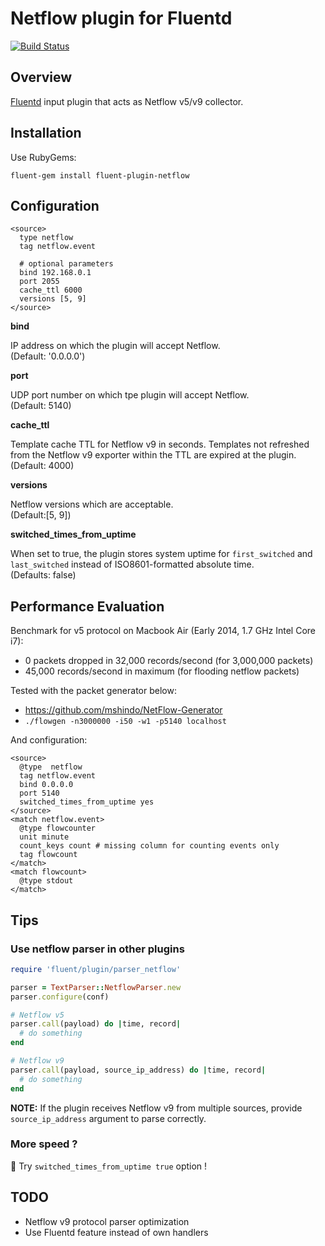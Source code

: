 # Netflow plugin for Fluentd

[![Build Status](https://travis-ci.org/repeatedly/fluent-plugin-netflow.svg)](https://travis-ci.org/repeatedly/fluent-plugin-netflow)


## Overview

[Fluentd](http://fluentd.org/) input plugin that acts as Netflow v5/v9 collector.


## Installation

Use RubyGems:

    fluent-gem install fluent-plugin-netflow


## Configuration

    <source>
      type netflow
      tag netflow.event

      # optional parameters
      bind 192.168.0.1
      port 2055
      cache_ttl 6000
      versions [5, 9]
    </source>

**bind**

IP address on which the plugin will accept Netflow.  
(Default: '0.0.0.0')

**port**

UDP port number on which tpe plugin will accept Netflow.  
(Default: 5140)

**cache_ttl**

Template cache TTL for Netflow v9 in seconds. Templates not refreshed from the Netflow v9 exporter within the TTL are expired at the plugin.  
(Default: 4000)

**versions**

Netflow versions which are acceptable.  
(Default:[5, 9])

**switched_times_from_uptime**

When set to true, the plugin stores system uptime for ```first_switched``` and ```last_switched``` instead of ISO8601-formatted absolute time.  
(Defaults: false)


## Performance Evaluation

Benchmark for v5 protocol on Macbook Air (Early 2014, 1.7 GHz Intel Core i7):
* 0 packets dropped in 32,000 records/second (for 3,000,000 packets)
* 45,000 records/second in maximum (for flooding netflow packets)

Tested with the packet generator below:

* https://github.com/mshindo/NetFlow-Generator
* `./flowgen -n3000000 -i50 -w1 -p5140 localhost`

And configuration:

    <source>
      @type  netflow
      tag netflow.event
      bind 0.0.0.0
      port 5140
      switched_times_from_uptime yes
    </source>
    <match netflow.event>
      @type flowcounter
      unit minute
      count_keys count # missing column for counting events only
      tag flowcount
    </match>
    <match flowcount>
      @type stdout
    </match>


## Tips

### Use netflow parser in other plugins

```ruby
require 'fluent/plugin/parser_netflow'

parser = TextParser::NetflowParser.new
parser.configure(conf)

# Netflow v5
parser.call(payload) do |time, record|
  # do something
end

# Netflow v9
parser.call(payload, source_ip_address) do |time, record|
  # do something
end
```

**NOTE:**
If the plugin receives Netflow v9 from multiple sources, provide ```source_ip_address``` argument to parse correctly.

### More speed ?

:bullettrain_side: Try ```switched_times_from_uptime true``` option !


## TODO

* Netflow v9 protocol parser optimization
* Use Fluentd feature instead of own handlers
